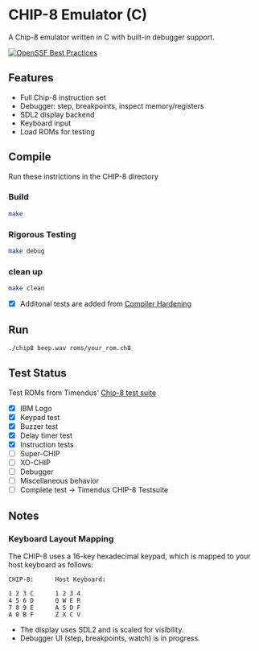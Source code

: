 # CHIP-8 Emulator (C)

A Chip-8 emulator written in C with built-in debugger support.

[![OpenSSF Best Practices](https://www.bestpractices.dev/projects/11080/badge)](https://www.bestpractices.dev/projects/11080)

## Features

- Full Chip-8 instruction set
- Debugger: step, breakpoints, inspect memory/registers
- SDL2 display backend
- Keyboard input
- Load ROMs for testing

## Compile

Run these instrictions in the CHIP-8 directory
### Build
```sh
make 
```
### Rigorous Testing
```sh
make debug
```
### clean up
```sh
make clean
```
- [x] Additonal tests are added from [Compiler Hardening](https://best.openssf.org/Compiler-Hardening-Guides/Compiler-Options-Hardening-Guide-for-C-and-C++.html)

## Run

```sh
./chip8 beep.wav roms/your_rom.ch8
```

## Test Status

Test ROMs from Timendus' [Chip-8 test suite](https://github.com/Timendus/chip8-test-suite?tab=readme-ov-file#keypad-test)

- [x] IBM Logo
- [x] Keypad test
- [x] Buzzer test
- [x] Delay timer test
- [x] Instruction tests
- [ ] Super-CHIP
- [ ] XO-CHIP
- [ ] Debugger
- [ ] Miscellaneous behavior
- [ ] Complete test -> Timendus CHIP-8 Testsuite
## Notes

### Keyboard Layout Mapping

The CHIP-8 uses a 16-key hexadecimal keypad, which is mapped to your host keyboard as follows:

```
CHIP-8:      Host Keyboard:

1 2 3 C      1 2 3 4
4 5 6 D      Q W E R
7 8 9 E      A S D F
A 0 B F      Z X C V
```

- The display uses SDL2 and is scaled for visibility.
- Debugger UI (step, breakpoints, watch) is in progress.
